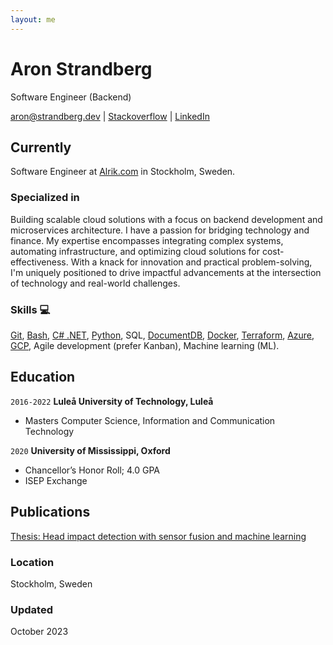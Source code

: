```yaml
---
layout: me
---
```

# Aron Strandberg
Software Engineer (Backend)

<div id="webaddress">
  <a href="mailto:aron@strandberg.dev">aron@strandberg.dev</a> 
  | <a href="https://stackoverflow.com/users/10439888/aron-strandberg">Stackoverflow</a>
  | <a href="https://www.linkedin.com/in/aron-strandberg">LinkedIn</a>
</div>

## Currently

Software Engineer at [Alrik.com](https://alrik.com) in Stockholm, Sweden.

### Specialized in
Building scalable cloud solutions with a focus on backend development and microservices architecture. I have a passion for bridging technology and finance. My expertise encompasses integrating complex systems, automating infrastructure, and optimizing cloud solutions for cost-effectiveness. With a knack for innovation and practical problem-solving, I'm uniquely positioned to drive impactful advancements at the intersection of technology and real-world challenges.

### Skills 💻

[Git](https://git-scm.com/), [Bash](https://www.gnu.org/software/bash/), [C# .NET](https://dotnet.microsoft.com/en-us/languages/csharp), [Python](https://www.python.org/), SQL, [DocumentDB](https://aws.amazon.com/documentdb/), [Docker](https://www.docker.com/), [Terraform](https://www.terraform.io/), [Azure](https://azure.microsoft.com/), [GCP](https://cloud.google.com/), Agile development (prefer Kanban), Machine learning (ML).

## Education

`2016-2022`
__Luleå University of Technology, Luleå__

- Masters Computer Science, Information and Communication Technology

`2020`
__University of Mississippi, Oxford__

- Chancellor’s Honor Roll; 4.0 GPA
- ISEP Exchange

## Publications

[Thesis: Head impact detection with sensor fusion and machine learning](https://urn.kb.se/resolve?urn=urn:nbn:se:ltu:diva-90124)

### Location

Stockholm, Sweden

### Updated

October 2023

